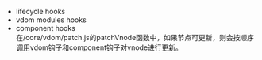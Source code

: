 - lifecycle hooks  
- vdom modules hooks  
- component hooks  
在/core/vdom/patch.js的patchVnode函数中，如果节点可更新，则会按顺序调用vdom钩子和component钩子对vnode进行更新。
